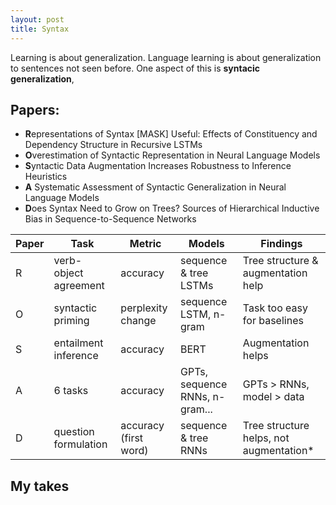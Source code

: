 ```yaml
---
layout: post
title: Syntax
---
```


Learning is about generalization. Language learning is about generalization to sentences not seen before. 
One aspect of this is **syntacic generalization**, 

## Papers:
- **R**epresentations of Syntax [MASK] Useful: Effects of Constituency and Dependency Structure in Recursive LSTMs
- **O**verestimation of Syntactic Representation in Neural Language Models
- **S**yntactic Data Augmentation Increases Robustness to Inference Heuristics
- **A** Systematic Assessment of Syntactic Generalization in Neural Language Models
- **D**oes Syntax Need to Grow on Trees? Sources of Hierarchical Inductive Bias in Sequence-to-Sequence Networks

| **Paper** | **Task** | **Metric** | **Models** | **Findings** |
|-|-|-|-|-|
| R | verb-object agreement | accuracy | sequence & tree LSTMs | Tree structure & augmentation help |
| O | syntactic priming | perplexity change | sequence LSTM, n-gram | Task too easy for baselines  |
| S | entailment inference | accuracy | BERT | Augmentation helps |
| A | 6 tasks | accuracy | GPTs, sequence RNNs, n-gram... | GPTs > RNNs, model > data |
| D | question formulation | accuracy (first word) | sequence & tree RNNs | Tree structure helps, not augmentation* |


## My takes